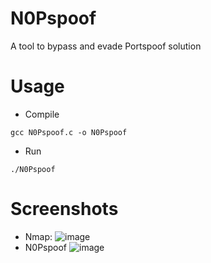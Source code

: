 # N0Pspoof
A tool to bypass and evade Portspoof solution

# Usage
- Compile
```
gcc N0Pspoof.c -o N0Pspoof
```
- Run
```
./N0Pspoof
```

# Screenshots
- Nmap:
![image](https://user-images.githubusercontent.com/62406753/212843587-8bd2c33f-56f8-48f6-ae1f-f835d4933cfc.png)
- N0Pspoof
![image](https://user-images.githubusercontent.com/62406753/212843472-e2e1aff3-afeb-4755-8bde-72d0b7a56f44.png)
